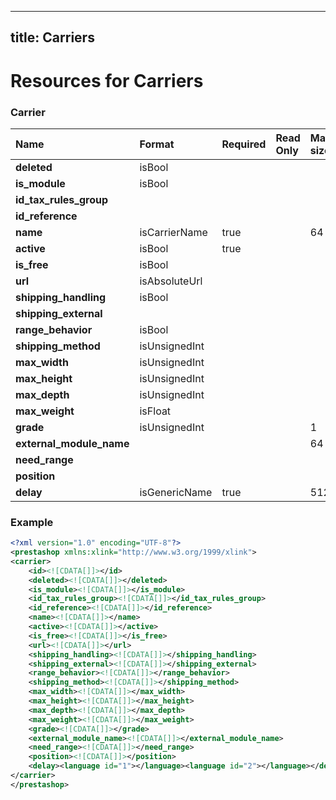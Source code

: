 
---
title: Carriers
---

# Resources for Carriers


### Carrier

|           Name           |    Format     | Required | Read Only | Max size | Not filterable | Description |
| :----------------------- | :------------ | :------- | :-------- | :------- | :------------- | :---------- |
| **deleted**              | isBool        |          |           |          |                |             |
| **is_module**            | isBool        |          |           |          |                |             |
| **id_tax_rules_group**   |               |          |           |          | true           |             |
| **id_reference**         |               |          |           |          |                |             |
| **name**                 | isCarrierName | true     |           | 64       |                |             |
| **active**               | isBool        | true     |           |          |                |             |
| **is_free**              | isBool        |          |           |          |                |             |
| **url**                  | isAbsoluteUrl |          |           |          |                |             |
| **shipping_handling**    | isBool        |          |           |          |                |             |
| **shipping_external**    |               |          |           |          |                |             |
| **range_behavior**       | isBool        |          |           |          |                |             |
| **shipping_method**      | isUnsignedInt |          |           |          |                |             |
| **max_width**            | isUnsignedInt |          |           |          |                |             |
| **max_height**           | isUnsignedInt |          |           |          |                |             |
| **max_depth**            | isUnsignedInt |          |           |          |                |             |
| **max_weight**           | isFloat       |          |           |          |                |             |
| **grade**                | isUnsignedInt |          |           | 1        |                |             |
| **external_module_name** |               |          |           | 64       |                |             |
| **need_range**           |               |          |           |          |                |             |
| **position**             |               |          |           |          |                |             |
| **delay**                | isGenericName | true     |           | 512      |                |             |


### Example

```xml
<?xml version="1.0" encoding="UTF-8"?>
<prestashop xmlns:xlink="http://www.w3.org/1999/xlink">
<carrier>
	<id><![CDATA[]]></id>
	<deleted><![CDATA[]]></deleted>
	<is_module><![CDATA[]]></is_module>
	<id_tax_rules_group><![CDATA[]]></id_tax_rules_group>
	<id_reference><![CDATA[]]></id_reference>
	<name><![CDATA[]]></name>
	<active><![CDATA[]]></active>
	<is_free><![CDATA[]]></is_free>
	<url><![CDATA[]]></url>
	<shipping_handling><![CDATA[]]></shipping_handling>
	<shipping_external><![CDATA[]]></shipping_external>
	<range_behavior><![CDATA[]]></range_behavior>
	<shipping_method><![CDATA[]]></shipping_method>
	<max_width><![CDATA[]]></max_width>
	<max_height><![CDATA[]]></max_height>
	<max_depth><![CDATA[]]></max_depth>
	<max_weight><![CDATA[]]></max_weight>
	<grade><![CDATA[]]></grade>
	<external_module_name><![CDATA[]]></external_module_name>
	<need_range><![CDATA[]]></need_range>
	<position><![CDATA[]]></position>
	<delay><language id="1"></language><language id="2"></language></delay>
</carrier>
</prestashop>

```

